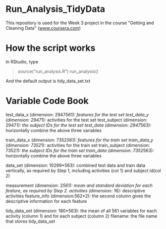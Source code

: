 Run_Analysis_TidyData
=====================

This repository is used for the Week 3 project in the course "Getting and Cleaning Data" (www.coursera.com)

How the script works 
=====================
In RStudio, type 
> source("run_analysis.R")
>run_analysis()

And the default output is tidy_data_set.txt 

Variable Code Book
=====================
test_data_x (dimension: 2947*561): features for the test set
test_data_y (dimension: 2947*1): activities for the test set
test_subject (dimension: 2947*1): the subject IDs for the test set
test_data (dimension: 2947*563): horizontally combine the above three variables

train_data_x (dimension: 7352*561): features for the train set
train_data_y (dimension: 7352*1): activities for the train set
train_subject (dimension: 7352*1): the subject IDs for the train set
train_data (dimension: 7352*563): horizontally combine the above three variables

data_set (dimension: 10299*563): combined test data and train data vertically, as required by Step 1, including activities (col 1) and subject id(col 2)


measurement (dimension: 2*561): mean and standard deviation for each feature, as required by Step 2.
activities (dimension: 1*6): descriptive activities
feature_info (dimension:562*2): the second column gives the descriptive information for each feature

tidy_data_set (dimension: 180*563): the mean of all 561 variables for each activity (column 1) and for each subject (column 2)
filename: the file name that stores tidy_data_set
